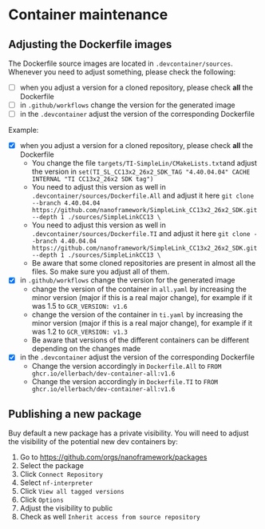 # Container maintenance

## Adjusting the Dockerfile images

The Dockerfile source images are located in `.devcontainer/sources`. Whenever you need to adjust something, please check the following:

* [ ] when you adjust a version for a cloned repository, please check **all** the Dockerfile
* [ ] in `.github/workflows` change the version for the generated image
* [ ] in the `.devcontainer` adjust the version of the corresponding Dockerfile

Example:

* [X] when you adjust a version for a cloned repository, please check **all** the Dockerfile
  * You change the file `targets/TI-SimpleLin/CMakeLists.txt`and adjust the version in `set(TI_SL_CC13x2_26x2_SDK_TAG "4.40.04.04" CACHE INTERNAL "TI CC13x2_26x2 SDK tag")`
  * You need to adjust this version as well in `.devcontainer/sources/Dockerfile.All` and adjust it here `git clone --branch 4.40.04.04 https://github.com/nanoframework/SimpleLink_CC13x2_26x2_SDK.git --depth 1 ./sources/SimpleLinkCC13 \`
  * You need to adjust this version as well in `.devcontainer/sources/Dockerfile.TI` and adjust it here `git clone --branch 4.40.04.04 https://github.com/nanoframework/SimpleLink_CC13x2_26x2_SDK.git --depth 1 ./sources/SimpleLinkCC13 \`
  * Be aware that some cloned repositories are present in almost all the files. So make sure you adjust all of them.
* [X] in `.github/workflows` change the version for the generated image
  * change the version of the container in `all.yaml` by increasing the minor version (major if this is a real major change), for example if it was 1.5 to `GCR_VERSION: v1.6`
  * change the version of the container in `ti.yaml` by increasing the minor version (major if this is a real major change), for example if it was 1.2 to `GCR_VERSION: v1.3`
  * Be aware that versions of the different containers can be different depending on the changes made
* [X] in the `.devcontainer` adjust the version of the corresponding Dockerfile
  * Change the version accordingly in `Dockerfile.All` to `FROM ghcr.io/ellerbach/dev-container-all:v1.6`
  * Change the version accordingly in `Dockerfile.TI` to `FROM ghcr.io/ellerbach/dev-container-all:v1.6`

## Publishing a new package

Buy default a new package has a private visibility. You will need to adjust the visibility of the potential new dev containers by:

1. Go to <https://github.com/orgs/nanoframework/packages>
1. Select the package
1. Click `Connect Repository`
1. Select `nf-interpreter`
1. Click `View all tagged versions`
1. Click `Options`
1. Adjust the visibility to public
1. Check as well `Inherit access from source repository`
